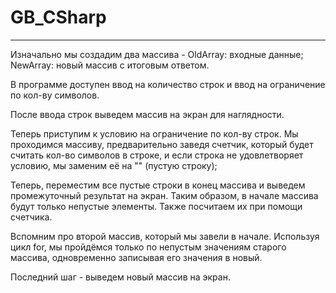 # GB_CSharp
---

Изначально мы создадим два массива - OldArray: входные данные; NewArray: новый массив с итоговым ответом.

В программе доступен ввод на количество строк и ввод на ограничение по кол-ву символов.

После ввода строк выведем массив на экран для наглядности. 

Теперь приступим к условию на ограничение по кол-ву строк. Мы проходимся массиву, предварительно заведя счетчик, который будет считать кол-во символов в строке, и если строка не удовлетворяет условию, мы заменим её на "" (пустую строку); 

Теперь, переместим все пустые строки в конец массива и выведем промежуточный результат на экран. Таким образом, в начале массива будут только непустые элементы. Также посчитаем их при помощи счетчика. 

Вспомним про второй массив, который мы завели в начале. Используя цикл for, мы пройдёмся только по непустым значениям старого массива, одновременно записывая его значения в новый. 

Последний шаг - выведем новый массив на экран.
